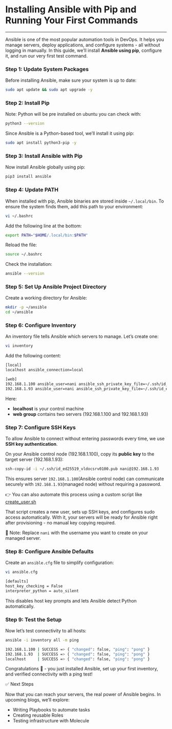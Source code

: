# Installing Ansible with Pip and Running Your First Commands
---

Ansible is one of the most popular automation tools in DevOps. It helps you manage servers, deploy applications, and configure systems - all without logging in manually. In this guide, we’ll install **Ansible using pip**, configure it, and run our very first test command.

### Step 1: Update System Packages

Before installing Ansible, make sure your system is up to date:

```bash
sudo apt update && sudo apt upgrade -y
```

### Step 2: Install Pip

Note: Python will be pre installed on ubuntu you can check with:

```bash
python3 --version
```

Since Ansible is a Python-based tool, we’ll install it using pip:

```bash
sudo apt install python3-pip -y
```

### Step 3: Install Ansible with Pip

Now install Ansible globally using pip:

```bash
pip3 install ansible
```

### Step 4: Update PATH

When installed with pip, Ansible binaries are stored inside `~/.local/bin`. To ensure the system finds them, add this path to your environment:

```bash
vi ~/.bashrc
```

Add the following line at the bottom:

```bash
export PATH="$HOME/.local/bin:$PATH"
```

Reload the file:

```bash
source ~/.bashrc
```

Check the installation:

```bash
ansible --version
```

### Step 5: Set Up Ansible Project Directory

Create a working directory for Ansible:

```bash
mkdir -p ~/ansible
cd ~/ansible
```

### Step 6: Configure Inventory

An inventory file tells Ansible which servers to manage. Let’s create one:

```bash
vi inventory
```

Add the following content:

```bash
[local]
localhost ansible_connection=local

[web]
192.168.1.100 ansible_user=nani ansible_ssh_private_key_file=~/.ssh/id_ed25519_vldocsrv0100
192.168.1.93 ansible_user=nani ansible_ssh_private_key_file=~/.ssh/id_ed25519_vldocsrv0100
```

Here:

- **localhost** is your control machine
- **web group** contains two servers (192.168.1.100 and 192.168.1.93)

### Step 7: Configure SSH Keys

To allow Ansible to connect without entering passwords every time, we use **SSH key authentication**.

On your Ansible control node (192.168.1.100), copy its **public key** to the target server (192.168.1.93):

```bash
ssh-copy-id -i ~/.ssh/id_ed25519_vldocsrv0100.pub nani@192.168.1.93
```

This ensures server `192.168.1.100`(Ansible control node) can communicate securely with `192.168.1.93`(managed node) without requiring a password.

👉 You can also automate this process using a custom script like [create_user.sh](https://github.com/Narendrakaduru/vagrant-vb-infra/blob/main/scripts/create_user.sh)

That script creates a new user, sets up SSH keys, and configures sudo access automatically. With it, your servers will be ready for Ansible right after provisioning - no manual key copying required.

🔑 Note: Replace `nani` with the username you want to create on your managed server.

### Step 8: Configure Ansible Defaults

Create an `ansible.cfg` file to simplify configuration:

```bash
vi ansible.cfg
```

```bash
[defaults]
host_key_checking = False
interpreter_python = auto_silent
```

This disables host key prompts and lets Ansible detect Python automatically.

### Step 9: Test the Setup

Now let’s test connectivity to all hosts:

```bash
ansible -i inventory all -m ping
```

```bash
192.168.1.100 | SUCCESS => { "changed": false, "ping": "pong" }
192.168.1.93  | SUCCESS => { "changed": false, "ping": "pong" }
localhost     | SUCCESS => { "changed": false, "ping": "pong" }
```

Congratulations 🎉 - you just installed Ansible, set up your first inventory, and verified connectivity with a ping test!

✅ Next Steps

Now that you can reach your servers, the real power of Ansible begins. In upcoming blogs, we’ll explore:

- Writing Playbooks to automate tasks
- Creating reusable Roles
- Testing infrastructure with Molecule